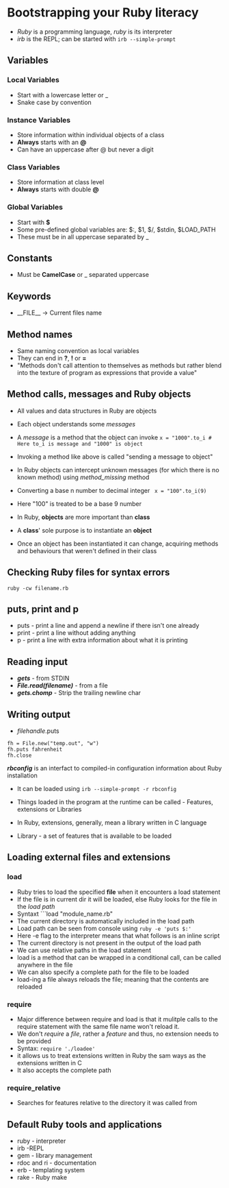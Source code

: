 # Bootstrapping your Ruby literacy
- *Ruby* is a programming language, *ruby* is its interpreter
- *irb* is the REPL; can be started with ```irb --simple-prompt```

## Variables
### Local Variables
- Start with a lowercase letter or \_
- Snake case by convention
### Instance Variables
- Store information within individual objects of a class
- **Always** starts with an **@**
- Can have an uppercase after @ but never a digit
### Class Variables
- Store information at class level
- **Always** starts with double **@**
### Global Variables
- Start with **$**
- Some pre-defined global variables are: $:, $1, $/, $stdin, $LOAD_PATH
- These must be in all uppercase separated by \_ 

## Constants
- Must be **CamelCase** or \_ separated uppercase

## Keywords
- \_\_FILE\_\_ -> Current files name

## Method names
- Same naming convention as local variables
- They can end in **?**, **!** or **=**
- "Methods don't call attention to themselves as methods but rather blend into 
the texture of program as expressions that provide a value"

## Method calls, messages and Ruby objects
- All values and data structures in Ruby are objects
- Each object understands some _messages_
- A _message_ is a method that the object can invoke
```x = "1000".to_i # Here to_i is message and "1000" is object```
- Invoking a method like above is called "sending a message to object"
- In Ruby objects can intercept unknown messages (for which there is no known 
method) using *method_missing* method
-    Converting a base n number to decimal integer
``` x = "100".to_i(9)```
-    Here "100" is treated to be a base 9 number

- In Ruby, **objects** are more important than **class**
- A **class**' sole purpose is to instantiate an **object**
- Once an object has been instantiated it can change, acquiring methods and 
behaviours that weren't defined in their class

## Checking Ruby files for syntax errors
```ruby -cw filename.rb```

## puts, print and p
- puts - print a line and append a newline if there isn't one already
- print - print a line without adding anything
- p - print a line with extra information about what it is printing

## Reading input 
- ***gets*** - from STDIN
- ***File.read(filename)*** - from a file
- ***gets.chomp*** - Strip the trailing newline char
## Writing output
- *filehandle*.puts 
```
fh = File.new("temp.out", "w")
fh.puts fahrenheit
fh.close
```

***rbconfig*** is an interfact to compiled-in configuration information about 
Ruby installation
- It can be loaded using ```irb --simple-prompt -r rbconfig```

- Things loaded in the program at the runtime can be called - Features,
extensions or Libraries
- In Ruby, extensions, generally, mean a library written in C language
- Library - a set of features that is available to be loaded

## Loading external files and extensions 
### load
- Ruby tries to load the specified **file** when it encounters a load statement
- If the file is in current dir it will be loaded, else Ruby looks for the file 
in the *load path*
- Syntaxt ```load "module_name.rb"
- The current directory is automatically included in the load path
- Load path can be seen from console using ```ruby -e 'puts $:'```
-    Here -e flag to the interpreter means that what follows is an inline script
- The current directory is not present in the output of the load path
- We can use relative paths in the load statement
- load is a method that can be wrapped in a conditional call, can be called 
anywhere in the file
- We can also specify a complete path for the file to be loaded 
- load-ing a file always reloads the file; meaning that the contents are reloaded

### require
- Major difference between require and load is that it mulitple calls to the
 require statement with the same file name won't reload it.
- We don't *require* a *file*, rather a *feature* and thus, no extension needs 
to be provided
- Syntax: ```require './loadee'```
- it allows us to treat extensions written in Ruby the sam ways as the extensions
written in C
- It also accepts the complete path

### require_relative
- Searches for features relative to the directory it was called from

## Default Ruby tools and applications
- ruby - interpreter
- irb -REPL
- gem - library management
- rdoc and ri - documentation
- erb - templating system
- rake - Ruby make
